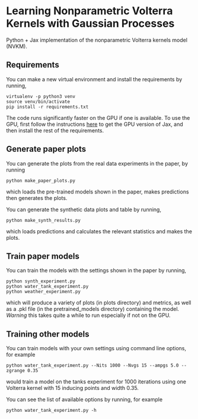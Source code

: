 # Learning Nonparametric Volterra Kernels with Gaussian Processes

Python + Jax implementation of the nonparametric Volterra kernels model (NVKM).

Requirements
------------
You can make a new virtual environment and install the requirements by running,

```
virtualenv -p python3 venv
source venv/bin/activate
pip install -r requirements.txt
```

The code runs significantly faster on the GPU if one is available. To use the GPU, first follow the instructions [here](https://github.com/google/jax#installation) to get the GPU version of Jax, and then install the rest of the requirements. 

Generate paper plots
--------------------

You can generate the plots from the real data experiments in the paper, by running

```
python make_paper_plots.py
```

which loads the pre-trained models shown in the paper, makes predictions then generates the plots. 

You can generate the synthetic data plots and table by running,
```
python make_synth_results.py
```
which loads predictions and calculates the relevant statistics and makes the plots.

Train paper models
------------------

You can train the models with the settings shown in the paper by running,

```
python synth_experiment.py
python water_tank_experiment.py
python weather_experiment.py
```

which will produce a variety of plots (in plots directory) and metrics, as well as a .pkl file (in the pretrained_models directory) containing the model. *Warning* this takes quite a while to run especially if not on the GPU. 

Training other models
---------------------
You can train models with your own settings using command line options, for example
```
python water_tank_experiment.py --Nits 1000 --Nvgs 15 --ampgs 5.0 --zgrange 0.35
```
would train a model on the tanks experiment for 1000 iterations using one Volterra kernel with 15 inducing points and width 0.35. 

You can see the list of available options by running, for example
```
python water_tank_experiment.py -h
```
